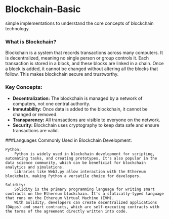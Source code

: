 # Blockchain-Basic 
simple implementations to understand the core concepts of blockchain technology. 

### What is Blockchain?

Blockchain is a system that records transactions across many computers. It is decentralized, meaning no single person or group controls it. Each transaction is stored in a block, and these blocks are linked in a chain. Once a block is added, it cannot be changed without altering all the blocks that follow. This makes blockchain secure and trustworthy.

### Key Concepts:
- **Decentralization:** The blockchain is managed by a network of computers, not one central authority.
- **Immutability:** Once data is added to the blockchain, it cannot be changed or removed.
- **Transparency:** All transactions are visible to everyone on the network.
- **Security:** Blockchain uses cryptography to keep data safe and ensure transactions are valid.

###Languages Commonly Used in Blockchain Development:

    Python:
        Python is widely used in blockchain development for scripting, automating tasks, and creating prototypes. It's also popular in the data science community, which can be beneficial for blockchain analytics and simulations.
        Libraries like Web3.py allow interaction with the Ethereum blockchain, making Python a versatile choice for developers.

    Solidity:
        Solidity is the primary programming language for writing smart contracts on the Ethereum blockchain. It’s a statically-typed language that runs on the Ethereum Virtual Machine (EVM).
        With Solidity, developers can create decentralized applications (DApps) and smart contracts, which are self-executing contracts with the terms of the agreement directly written into code.


